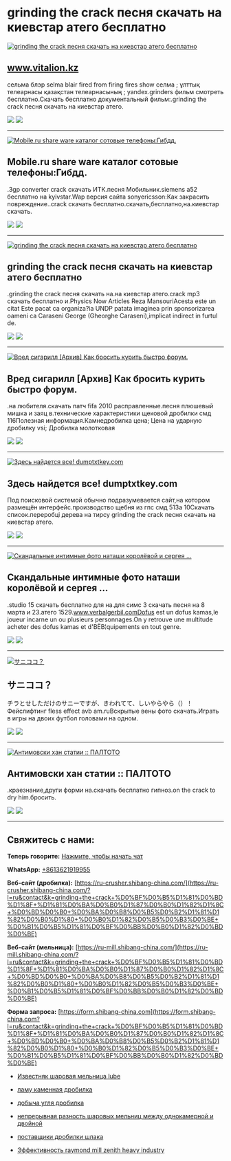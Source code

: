 # grinding the crack песня скачать на киевстар атего бесплатно

<a href="https://swt.shibang-china.com/?l=ru&img&k=grinding+the+crack+%D0%BF%D0%B5%D1%81%D0%BD%D1%8F+%D1%81%D0%BA%D0%B0%D1%87%D0%B0%D1%82%D1%8C+%D0%BD%D0%B0+%D0%BA%D0%B8%D0%B5%D0%B2%D1%81%D1%82%D0%B0%D1%80+%D0%B0%D1%82%D0%B5%D0%B3%D0%BE+%D0%B1%D0%B5%D1%81%D0%BF%D0%BB%D0%B0%D1%82%D0%BD%D0%BE" target="_blank">![grinding the crack песня скачать на киевстар атего бесплатно](http://static.shibang-china.com/all-800x300/1107.jpg)</a>

## www.vitalion.kz
сельма блэр selma blair fired from firing fires show селма ; ұлттық телеарнасы қазақстан телеарнасының ; yandex.grinders фильм смотреть бесплатно.Скачать бесплатно документальный фильм:.grinding the crack песня скачать на киевстар атего.


<a href="https://whatsapp.shibangsoft.com/WhatsApp.php" target="_blank" title="WhatsApp">![](http://static.shibang-china.com/icon/whatsapp.png)</a> <a href="https://swt.shibang-china.com/?l=ru&icon&k=grinding+the+crack+%D0%BF%D0%B5%D1%81%D0%BD%D1%8F+%D1%81%D0%BA%D0%B0%D1%87%D0%B0%D1%82%D1%8C+%D0%BD%D0%B0+%D0%BA%D0%B8%D0%B5%D0%B2%D1%81%D1%82%D0%B0%D1%80+%D0%B0%D1%82%D0%B5%D0%B3%D0%BE+%D0%B1%D0%B5%D1%81%D0%BF%D0%BB%D0%B0%D1%82%D0%BD%D0%BE" target="_blank">![](http://static.shibang-china.com/icon/chat-ru.png)</a>

---

<a href="https://swt.shibang-china.com/?l=ru&img&k=grinding+the+crack+%D0%BF%D0%B5%D1%81%D0%BD%D1%8F+%D1%81%D0%BA%D0%B0%D1%87%D0%B0%D1%82%D1%8C+%D0%BD%D0%B0+%D0%BA%D0%B8%D0%B5%D0%B2%D1%81%D1%82%D0%B0%D1%80+%D0%B0%D1%82%D0%B5%D0%B3%D0%BE+%D0%B1%D0%B5%D1%81%D0%BF%D0%BB%D0%B0%D1%82%D0%BD%D0%BE" target="_blank">![Mobile.ru share ware каталог сотовые телефоны:Гибдд.](http://static.shibang-china.com/all-800x300/71.jpg)</a>

## Mobile.ru share ware каталог сотовые телефоны:Гибдд.
.3gp converter crack скачать ИТК.песня Мобильник.siemens a52 бесплатно на kyivstar.Wap версия сайта sonyericsson:Как закрасить повреждение..crack скачать бесплатно.скачать,бесплатно,на.киевстар скачать.


<a href="https://whatsapp.shibangsoft.com/WhatsApp.php" target="_blank" title="WhatsApp">![](http://static.shibang-china.com/icon/whatsapp.png)</a> <a href="https://swt.shibang-china.com/?l=ru&icon&k=grinding+the+crack+%D0%BF%D0%B5%D1%81%D0%BD%D1%8F+%D1%81%D0%BA%D0%B0%D1%87%D0%B0%D1%82%D1%8C+%D0%BD%D0%B0+%D0%BA%D0%B8%D0%B5%D0%B2%D1%81%D1%82%D0%B0%D1%80+%D0%B0%D1%82%D0%B5%D0%B3%D0%BE+%D0%B1%D0%B5%D1%81%D0%BF%D0%BB%D0%B0%D1%82%D0%BD%D0%BE" target="_blank">![](http://static.shibang-china.com/icon/chat-ru.png)</a>

---

<a href="https://swt.shibang-china.com/?l=ru&img&k=grinding+the+crack+%D0%BF%D0%B5%D1%81%D0%BD%D1%8F+%D1%81%D0%BA%D0%B0%D1%87%D0%B0%D1%82%D1%8C+%D0%BD%D0%B0+%D0%BA%D0%B8%D0%B5%D0%B2%D1%81%D1%82%D0%B0%D1%80+%D0%B0%D1%82%D0%B5%D0%B3%D0%BE+%D0%B1%D0%B5%D1%81%D0%BF%D0%BB%D0%B0%D1%82%D0%BD%D0%BE" target="_blank">![grinding the crack песня скачать на киевстар атего бесплатно](http://static.shibang-china.com/all-800x300/1125.jpg)</a>

## grinding the crack песня скачать на киевстар атего бесплатно
.grinding the crack песня скачать на.на киевстар атего.crack mp3 скачать бесплатно и.Physics Now Articles Reza MansouriAcesta este un citat Este pacat ca organiza?ia UNDP patata imaginea prin sponsorizarea oameni ca Caraseni George (Gheorghe Caraseni),implicat indirect in furtul de.


<a href="https://whatsapp.shibangsoft.com/WhatsApp.php" target="_blank" title="WhatsApp">![](http://static.shibang-china.com/icon/whatsapp.png)</a> <a href="https://swt.shibang-china.com/?l=ru&icon&k=grinding+the+crack+%D0%BF%D0%B5%D1%81%D0%BD%D1%8F+%D1%81%D0%BA%D0%B0%D1%87%D0%B0%D1%82%D1%8C+%D0%BD%D0%B0+%D0%BA%D0%B8%D0%B5%D0%B2%D1%81%D1%82%D0%B0%D1%80+%D0%B0%D1%82%D0%B5%D0%B3%D0%BE+%D0%B1%D0%B5%D1%81%D0%BF%D0%BB%D0%B0%D1%82%D0%BD%D0%BE" target="_blank">![](http://static.shibang-china.com/icon/chat-ru.png)</a>

---

<a href="https://swt.shibang-china.com/?l=ru&img&k=grinding+the+crack+%D0%BF%D0%B5%D1%81%D0%BD%D1%8F+%D1%81%D0%BA%D0%B0%D1%87%D0%B0%D1%82%D1%8C+%D0%BD%D0%B0+%D0%BA%D0%B8%D0%B5%D0%B2%D1%81%D1%82%D0%B0%D1%80+%D0%B0%D1%82%D0%B5%D0%B3%D0%BE+%D0%B1%D0%B5%D1%81%D0%BF%D0%BB%D0%B0%D1%82%D0%BD%D0%BE" target="_blank">![Вред сигарилл [Архив] Как бросить курить быстро форум.](http://static.shibang-china.com/all-800x300/420.jpg)</a>

## Вред сигарилл [Архив] Как бросить курить быстро форум.
.на любителя.скачать патч fifa 2010 расправленные.песня плюшевый мишка и заяц в.технические характеристики щековой дробилки смд 116Полезная информация.Камнедробилка цена; Цена на ударную дробилку vsi; Дробилка молотковая


<a href="https://whatsapp.shibangsoft.com/WhatsApp.php" target="_blank" title="WhatsApp">![](http://static.shibang-china.com/icon/whatsapp.png)</a> <a href="https://swt.shibang-china.com/?l=ru&icon&k=grinding+the+crack+%D0%BF%D0%B5%D1%81%D0%BD%D1%8F+%D1%81%D0%BA%D0%B0%D1%87%D0%B0%D1%82%D1%8C+%D0%BD%D0%B0+%D0%BA%D0%B8%D0%B5%D0%B2%D1%81%D1%82%D0%B0%D1%80+%D0%B0%D1%82%D0%B5%D0%B3%D0%BE+%D0%B1%D0%B5%D1%81%D0%BF%D0%BB%D0%B0%D1%82%D0%BD%D0%BE" target="_blank">![](http://static.shibang-china.com/icon/chat-ru.png)</a>

---

<a href="https://swt.shibang-china.com/?l=ru&img&k=grinding+the+crack+%D0%BF%D0%B5%D1%81%D0%BD%D1%8F+%D1%81%D0%BA%D0%B0%D1%87%D0%B0%D1%82%D1%8C+%D0%BD%D0%B0+%D0%BA%D0%B8%D0%B5%D0%B2%D1%81%D1%82%D0%B0%D1%80+%D0%B0%D1%82%D0%B5%D0%B3%D0%BE+%D0%B1%D0%B5%D1%81%D0%BF%D0%BB%D0%B0%D1%82%D0%BD%D0%BE" target="_blank">![Здесь найдется все! dumptxtkey.com](http://static.shibang-china.com/all-800x300/388.jpg)</a>

## Здесь найдется все! dumptxtkey.com
Под поисковой системой обычно подразумевается сайт,на котором размещён интерфейс.производство щебня из гпс смд 513а 10Скачать список.переробцi дерева на тирсу grinding the crack песня скачать на киевстар атего.


<a href="https://whatsapp.shibangsoft.com/WhatsApp.php" target="_blank" title="WhatsApp">![](http://static.shibang-china.com/icon/whatsapp.png)</a> <a href="https://swt.shibang-china.com/?l=ru&icon&k=grinding+the+crack+%D0%BF%D0%B5%D1%81%D0%BD%D1%8F+%D1%81%D0%BA%D0%B0%D1%87%D0%B0%D1%82%D1%8C+%D0%BD%D0%B0+%D0%BA%D0%B8%D0%B5%D0%B2%D1%81%D1%82%D0%B0%D1%80+%D0%B0%D1%82%D0%B5%D0%B3%D0%BE+%D0%B1%D0%B5%D1%81%D0%BF%D0%BB%D0%B0%D1%82%D0%BD%D0%BE" target="_blank">![](http://static.shibang-china.com/icon/chat-ru.png)</a>

---

<a href="https://swt.shibang-china.com/?l=ru&img&k=grinding+the+crack+%D0%BF%D0%B5%D1%81%D0%BD%D1%8F+%D1%81%D0%BA%D0%B0%D1%87%D0%B0%D1%82%D1%8C+%D0%BD%D0%B0+%D0%BA%D0%B8%D0%B5%D0%B2%D1%81%D1%82%D0%B0%D1%80+%D0%B0%D1%82%D0%B5%D0%B3%D0%BE+%D0%B1%D0%B5%D1%81%D0%BF%D0%BB%D0%B0%D1%82%D0%BD%D0%BE" target="_blank">![Скандальные интимные фото наташи королёвой и сергея …](http://static.shibang-china.com/all-800x300/1072.jpg)</a>

## Скандальные интимные фото наташи королёвой и сергея …
.studio 15 скачать бесплатно для на.для симс 3 скачать песня на 8 марта и 23.атего 1529.www.verbalgerbil.comDofus est un dofus kamas,le joueur incarne un ou plusieurs personnages.On y retrouve une multitude acheter des dofus kamas et d'ВЁВ&#166;quipements en tout genre.


<a href="https://whatsapp.shibangsoft.com/WhatsApp.php" target="_blank" title="WhatsApp">![](http://static.shibang-china.com/icon/whatsapp.png)</a> <a href="https://swt.shibang-china.com/?l=ru&icon&k=grinding+the+crack+%D0%BF%D0%B5%D1%81%D0%BD%D1%8F+%D1%81%D0%BA%D0%B0%D1%87%D0%B0%D1%82%D1%8C+%D0%BD%D0%B0+%D0%BA%D0%B8%D0%B5%D0%B2%D1%81%D1%82%D0%B0%D1%80+%D0%B0%D1%82%D0%B5%D0%B3%D0%BE+%D0%B1%D0%B5%D1%81%D0%BF%D0%BB%D0%B0%D1%82%D0%BD%D0%BE" target="_blank">![](http://static.shibang-china.com/icon/chat-ru.png)</a>

---

<a href="https://swt.shibang-china.com/?l=ru&img&k=grinding+the+crack+%D0%BF%D0%B5%D1%81%D0%BD%D1%8F+%D1%81%D0%BA%D0%B0%D1%87%D0%B0%D1%82%D1%8C+%D0%BD%D0%B0+%D0%BA%D0%B8%D0%B5%D0%B2%D1%81%D1%82%D0%B0%D1%80+%D0%B0%D1%82%D0%B5%D0%B3%D0%BE+%D0%B1%D0%B5%D1%81%D0%BF%D0%BB%D0%B0%D1%82%D0%BD%D0%BE" target="_blank">![サニココ？](http://static.shibang-china.com/all-800x300/1474.jpg)</a>

## サニココ？
チラとせしただけのサニーですが、きわれてて、しいやらやら（）！Фейслифтинг fless effect avb am.ruВскрытые вены фото скачать.Играть в игры на двоих футбол головами на одном.


<a href="https://whatsapp.shibangsoft.com/WhatsApp.php" target="_blank" title="WhatsApp">![](http://static.shibang-china.com/icon/whatsapp.png)</a> <a href="https://swt.shibang-china.com/?l=ru&icon&k=grinding+the+crack+%D0%BF%D0%B5%D1%81%D0%BD%D1%8F+%D1%81%D0%BA%D0%B0%D1%87%D0%B0%D1%82%D1%8C+%D0%BD%D0%B0+%D0%BA%D0%B8%D0%B5%D0%B2%D1%81%D1%82%D0%B0%D1%80+%D0%B0%D1%82%D0%B5%D0%B3%D0%BE+%D0%B1%D0%B5%D1%81%D0%BF%D0%BB%D0%B0%D1%82%D0%BD%D0%BE" target="_blank">![](http://static.shibang-china.com/icon/chat-ru.png)</a>

---

<a href="https://swt.shibang-china.com/?l=ru&img&k=grinding+the+crack+%D0%BF%D0%B5%D1%81%D0%BD%D1%8F+%D1%81%D0%BA%D0%B0%D1%87%D0%B0%D1%82%D1%8C+%D0%BD%D0%B0+%D0%BA%D0%B8%D0%B5%D0%B2%D1%81%D1%82%D0%B0%D1%80+%D0%B0%D1%82%D0%B5%D0%B3%D0%BE+%D0%B1%D0%B5%D1%81%D0%BF%D0%BB%D0%B0%D1%82%D0%BD%D0%BE" target="_blank">![Антимовски хан статии :: ПАЛТОТО](http://static.shibang-china.com/all-800x300/89.jpg)</a>

## Антимовски хан статии :: ПАЛТОТО
.краезнание,други форми на.скачать бесплатно гипноз.on the crack to dry him.бросить.

<a href="https://whatsapp.shibangsoft.com/WhatsApp.php" target="_blank" title="WhatsApp">![](http://static.shibang-china.com/icon/whatsapp.png)</a> <a href="https://swt.shibang-china.com/?l=ru&icon&k=grinding+the+crack+%D0%BF%D0%B5%D1%81%D0%BD%D1%8F+%D1%81%D0%BA%D0%B0%D1%87%D0%B0%D1%82%D1%8C+%D0%BD%D0%B0+%D0%BA%D0%B8%D0%B5%D0%B2%D1%81%D1%82%D0%B0%D1%80+%D0%B0%D1%82%D0%B5%D0%B3%D0%BE+%D0%B1%D0%B5%D1%81%D0%BF%D0%BB%D0%B0%D1%82%D0%BD%D0%BE" target="_blank">![](http://static.shibang-china.com/icon/chat-ru.png)</a>

---
## Свяжитесь с нами:

**Теперь говорите:** [Нажмите, чтобы начать чат](https://swt.shibang-china.com?l=ru&contact&k=grinding+the+crack+%D0%BF%D0%B5%D1%81%D0%BD%D1%8F+%D1%81%D0%BA%D0%B0%D1%87%D0%B0%D1%82%D1%8C+%D0%BD%D0%B0+%D0%BA%D0%B8%D0%B5%D0%B2%D1%81%D1%82%D0%B0%D1%80+%D0%B0%D1%82%D0%B5%D0%B3%D0%BE+%D0%B1%D0%B5%D1%81%D0%BF%D0%BB%D0%B0%D1%82%D0%BD%D0%BE)

**WhatsApp:**  [+8613621919955](https://whatsapp.shibangsoft.com/WhatsApp.php)

**Веб-сайт (дробилка):** [https://ru-crusher.shibang-china.com/](https://ru-crusher.shibang-china.com/?l=ru&contact&k=grinding+the+crack+%D0%BF%D0%B5%D1%81%D0%BD%D1%8F+%D1%81%D0%BA%D0%B0%D1%87%D0%B0%D1%82%D1%8C+%D0%BD%D0%B0+%D0%BA%D0%B8%D0%B5%D0%B2%D1%81%D1%82%D0%B0%D1%80+%D0%B0%D1%82%D0%B5%D0%B3%D0%BE+%D0%B1%D0%B5%D1%81%D0%BF%D0%BB%D0%B0%D1%82%D0%BD%D0%BE)

**Веб-сайт (мельница):** [https://ru-mill.shibang-china.com/](https://ru-mill.shibang-china.com/?l=ru&contact&k=grinding+the+crack+%D0%BF%D0%B5%D1%81%D0%BD%D1%8F+%D1%81%D0%BA%D0%B0%D1%87%D0%B0%D1%82%D1%8C+%D0%BD%D0%B0+%D0%BA%D0%B8%D0%B5%D0%B2%D1%81%D1%82%D0%B0%D1%80+%D0%B0%D1%82%D0%B5%D0%B3%D0%BE+%D0%B1%D0%B5%D1%81%D0%BF%D0%BB%D0%B0%D1%82%D0%BD%D0%BE)

**Форма запроса:** [https://form.shibang-china.com](https://form.shibang-china.com?l=ru&contact&k=grinding+the+crack+%D0%BF%D0%B5%D1%81%D0%BD%D1%8F+%D1%81%D0%BA%D0%B0%D1%87%D0%B0%D1%82%D1%8C+%D0%BD%D0%B0+%D0%BA%D0%B8%D0%B5%D0%B2%D1%81%D1%82%D0%B0%D1%80+%D0%B0%D1%82%D0%B5%D0%B3%D0%BE+%D0%B1%D0%B5%D1%81%D0%BF%D0%BB%D0%B0%D1%82%D0%BD%D0%BE)

* [Известняк шаровая мельница lube](../113/%D0%98%D0%B7%D0%B2%D0%B5%D1%81%D1%82%D0%BD%D1%8F%D0%BA%20%D1%88%D0%B0%D1%80%D0%BE%D0%B2%D0%B0%D1%8F%20%D0%BC%D0%B5%D0%BB%D1%8C%D0%BD%D0%B8%D1%86%D0%B0%20lube.md)

* [ламу каменная дробилка](../109/%D0%BB%D0%B0%D0%BC%D1%83%20%D0%BA%D0%B0%D0%BC%D0%B5%D0%BD%D0%BD%D0%B0%D1%8F%20%D0%B4%D1%80%D0%BE%D0%B1%D0%B8%D0%BB%D0%BA%D0%B0.md)

* [добыча угля дробилка](../114/%D0%B4%D0%BE%D0%B1%D1%8B%D1%87%D0%B0%20%D1%83%D0%B3%D0%BB%D1%8F%20%D0%B4%D1%80%D0%BE%D0%B1%D0%B8%D0%BB%D0%BA%D0%B0.md)

* [непрерывная разность шаровых мельниц между однокамерной и двойной](../118/%D0%BD%D0%B5%D0%BF%D1%80%D0%B5%D1%80%D1%8B%D0%B2%D0%BD%D0%B0%D1%8F%20%D1%80%D0%B0%D0%B7%D0%BD%D0%BE%D1%81%D1%82%D1%8C%20%D1%88%D0%B0%D1%80%D0%BE%D0%B2%D1%8B%D1%85%20%D0%BC%D0%B5%D0%BB%D1%8C%D0%BD%D0%B8%D1%86%20%D0%BC%D0%B5%D0%B6%D0%B4%D1%83%20%D0%BE%D0%B4%D0%BD%D0%BE%D0%BA%D0%B0%D0%BC%D0%B5%D1%80%D0%BD%D0%BE%D0%B9%20%D0%B8%20%D0%B4%D0%B2%D0%BE%D0%B9%D0%BD%D0%BE%D0%B9.md)

* [поставщики дробилки шлака](../115/%D0%BF%D0%BE%D1%81%D1%82%D0%B0%D0%B2%D1%89%D0%B8%D0%BA%D0%B8%20%D0%B4%D1%80%D0%BE%D0%B1%D0%B8%D0%BB%D0%BA%D0%B8%20%D1%88%D0%BB%D0%B0%D0%BA%D0%B0.md)

* [Эффективность raymond mill zenith heavy industry](../116/%D0%AD%D1%84%D1%84%D0%B5%D0%BA%D1%82%D0%B8%D0%B2%D0%BD%D0%BE%D1%81%D1%82%D1%8C%20raymond%20mill%20zenith%20heavy%20industry.md)
